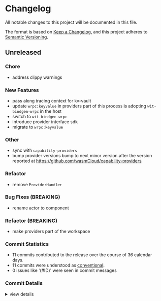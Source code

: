 # Changelog

All notable changes to this project will be documented in this file.

The format is based on [Keep a Changelog](https://keepachangelog.com/en/1.0.0/),
and this project adheres to [Semantic Versioning](https://semver.org/spec/v2.0.0.html).

## Unreleased

### Chore

 - <csr-id-5957fce86a928c7398370547d0f43c9498185441/> address clippy warnings

### New Features

 - <csr-id-2c9a9d0ae77b07b70a3e3e3a12c08618576a386b/> pass along tracing context for kv-vault
 - <csr-id-9cd2b4034f8d5688ce250429dc14120eaf61b483/> update `wrpc:keyvalue` in providers
   part of this process is adopting `wit-bindgen-wrpc` in the host
 - <csr-id-322f471f9a8154224a50ec33517c9f5b1716d2d5/> switch to `wit-bindgen-wrpc`
 - <csr-id-a84492d15d154a272de33680f6338379fc036a3a/> introduce provider interface sdk
 - <csr-id-f56492ac6b5e6f1274a1f11b061c42cace372122/> migrate to `wrpc:keyvalue`

### Other

 - <csr-id-073b3c21581632f135d47b14b6b13ad13d7d7592/> sync with `capability-providers`
 - <csr-id-f032a962c6f1c5e1988fb65fd62ad4bc89dd1e54/> bump provider versions
   bump to next minor version after the version reported at
   https://github.com/wasmCloud/capability-providers

### Refactor

 - <csr-id-8082135282f66b5d56fe6d14bb5ce6dc510d4b63/> remove `ProviderHandler`

### Bug Fixes (BREAKING)

 - <csr-id-903955009340190283c813fa225bae514fb15c03/> rename actor to component

### Refactor (BREAKING)

 - <csr-id-005b7073e6896f68aa64348fef44ae69305acaf7/> make providers part of the workspace

### Commit Statistics

<csr-read-only-do-not-edit/>

 - 11 commits contributed to the release over the course of 36 calendar days.
 - 11 commits were understood as [conventional](https://www.conventionalcommits.org).
 - 0 issues like '(#ID)' were seen in commit messages

### Commit Details

<csr-read-only-do-not-edit/>

<details><summary>view details</summary>

 * **Uncategorized**
    - Pass along tracing context for kv-vault ([`2c9a9d0`](https://github.com/wasmCloud/wasmCloud/commit/2c9a9d0ae77b07b70a3e3e3a12c08618576a386b))
    - Address clippy warnings ([`5957fce`](https://github.com/wasmCloud/wasmCloud/commit/5957fce86a928c7398370547d0f43c9498185441))
    - Rename actor to component ([`9039550`](https://github.com/wasmCloud/wasmCloud/commit/903955009340190283c813fa225bae514fb15c03))
    - Update `wrpc:keyvalue` in providers ([`9cd2b40`](https://github.com/wasmCloud/wasmCloud/commit/9cd2b4034f8d5688ce250429dc14120eaf61b483))
    - Switch to `wit-bindgen-wrpc` ([`322f471`](https://github.com/wasmCloud/wasmCloud/commit/322f471f9a8154224a50ec33517c9f5b1716d2d5))
    - Remove `ProviderHandler` ([`8082135`](https://github.com/wasmCloud/wasmCloud/commit/8082135282f66b5d56fe6d14bb5ce6dc510d4b63))
    - Introduce provider interface sdk ([`a84492d`](https://github.com/wasmCloud/wasmCloud/commit/a84492d15d154a272de33680f6338379fc036a3a))
    - Migrate to `wrpc:keyvalue` ([`f56492a`](https://github.com/wasmCloud/wasmCloud/commit/f56492ac6b5e6f1274a1f11b061c42cace372122))
    - Sync with `capability-providers` ([`073b3c2`](https://github.com/wasmCloud/wasmCloud/commit/073b3c21581632f135d47b14b6b13ad13d7d7592))
    - Bump provider versions ([`f032a96`](https://github.com/wasmCloud/wasmCloud/commit/f032a962c6f1c5e1988fb65fd62ad4bc89dd1e54))
    - Make providers part of the workspace ([`005b707`](https://github.com/wasmCloud/wasmCloud/commit/005b7073e6896f68aa64348fef44ae69305acaf7))
</details>

